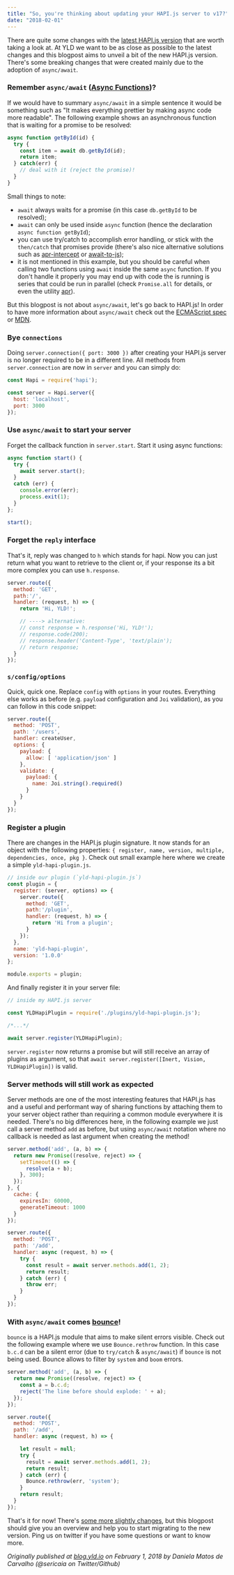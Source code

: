 ```yaml
---
title: "So, you're thinking about updating your HAPI.js server to v17?"
date: "2018-02-01"
---
```


There are quite some changes with the [latest HAPI.js version](https://github.com/hapijs/hapi/issues/3658) that are worth taking a look at. At YLD we want to be as close as possible to the latest changes and this blogpost aims to unveil a bit of the new HAPI.js version. There's some breaking changes that were created mainly due to the adoption of `async/await`.

### Remember `async/await` ([Async Functions](https://github.com/tc39/ecmascript-asyncawait))?

If we would have to summary `async/await` in a simple sentence it would be something such as "It makes everything prettier by making async code more readable". The following example shows an asynchronous function that is waiting for a promise to be resolved:

```js
async function getById(id) {
  try {
    const item = await db.getById(id);
    return item;
  } catch(err) {
    // deal with it (reject the promise)!
  }
}
```

Small things to note:
* `await` always waits for a promise (in this case `db.getById` to be resolved);
* `await` can only be used inside `async` function (hence the declaration `async function getById`);
* you can use try/catch to accomplish error handling, or stick with the `then/catch` that promises provide (there's also nice alternative solutions such as [apr-intercept](https://apr.js.org/#intercept) or [await-to-js](https://github.com/scopsy/await-to-js));
* it is not mentioned in this example, but you should be careful when calling two functions using `await` inside the same `async` function. If you don't handle it properly you may end up with code the is running is series that could be run in parallel (check `Promise.all` for details, or even the utility [apr](https://apr.js.org)).

But this blogpost is not about `async/await`, let's go back to HAPI.js! In order to have more information about `async/await` check out the [ECMAScript spec](https://tc39.github.io/ecma262/#sec-async-functions-abstract-operations) or [MDN](https://developer.mozilla.org/en-US/docs/Web/JavaScript/Reference/Statements/async_function).

### Bye `connections`

Doing `server.connection({ port: 3000 })` after creating your HAPI.js server is no longer required to be in a different line. All methods from `server.connection` are now in `server` and you can simply do:

```js
const Hapi = require('hapi');

const server = Hapi.server({
  host: 'localhost',
  port: 3000
});
```

### Use `async/await` to start your server

Forget the callback function in `server.start`. Start it using async functions:

```js
async function start() {
  try {
    await server.start();
  }
  catch (err) {
    console.error(err);
    process.exit(1);
  }
};

start();
```

### Forget the `reply` interface

That's it, reply was changed to `h` which stands for hapi. Now you can just return what you want to retrieve to the client or, if your response its a bit more complex you can use `h.response`.

```js
server.route({
  method: 'GET',
  path:'/',
  handler: (request, h) => {
    return 'Hi, YLD!';

    // ----> alternative:
    // const response = h.response('Hi, YLD!');
    // response.code(200);
    // response.header('Content-Type', 'text/plain');
    // return response;
  }
});
```

### `s/config/options`

Quick, quick one. Replace `config` with `options` in your routes. Everything else works as before (e.g. `payload` configuration and `Joi` validation), as you can follow in this code snippet:

```js
server.route({
  method: 'POST',
  path: '/users',
  handler: createUser,
  options: {
    payload: {
      allow: [ 'application/json' ]
    },
    validate: {
      payload: {
        name: Joi.string().required()
      }
    }
  }
});
```

### Register a plugin

There are changes in the HAPI.js plugin signature. It now stands for an object with the following properties: `{ register, name, version, multiple, dependencies, once, pkg }`. Check out small example here where we create a simple `yld-hapi-plugin.js`.

```js
// inside our plugin (`yld-hapi-plugin.js`)
const plugin = {
  register: (server, options) => {
    server.route({
      method: 'GET',
      path:'/plugin',
      handler: (request, h) => {
        return 'Hi from a plugin';
      }
    });
  },
  name: 'yld-hapi-plugin',
  version: '1.0.0'
};

module.exports = plugin;
```

And finally register it in your server file:

```js
// inside my HAPI.js server

const YLDHapiPlugin = require('./plugins/yld-hapi-plugin.js');

/*...*/

await server.register(YLDHapiPlugin);
```

`server.register` now returns a promise but will still receive an array of plugins as argument, so that `await server.register([Inert, Vision, YLDHapiPlugin])` is valid.

### Server methods will still work as expected

Server methods are one of the most interesting features that HAPI.js has and a useful and performant way of sharing functions by attaching them to your server object rather than requiring a common module everywhere it is needed. There's no big differences here, in the following example we just call a server method `add` as before, but using `async/await` notation where no callback is needed as last argument when creating the method!

```js
server.method('add', (a, b) => {
  return new Promise((resolve, reject) => {
    setTimeout(() => {
      resolve(a + b);
    }, 300);
  });
}, {
  cache: {
    expiresIn: 60000,
    generateTimeout: 1000
  }
});

server.route({
  method: 'POST',
  path: '/add',
  handler: async (request, h) => {
    try {
      const result = await server.methods.add(1, 2);
      return result;
    } catch (err) {
      throw err;
    }
  }
});
```

### With `async/await` comes [bounce](https://github.com/hapijs/bounce)!

`bounce` is a HAPI.js module that aims to make silent errors visible. Check out the following example where we use `Bounce.rethrow` function. In this case `b.c.d` can be a silent error (due to `try/catch` & `async/await`) if `bounce` is not being used. Bounce allows to filter by `system` and `boom` errors.


```js
server.method('add', (a, b) => {
  return new Promise((resolve, reject) => {
    const a = b.c.d;
    reject('The line before should explode: ' + a);
  });
});

server.route({
  method: 'POST',
  path: '/add',
  handler: async (request, h) => {

    let result = null;
    try {
      result = await server.methods.add(1, 2);
      return result;
    } catch (err) {
      Bounce.rethrow(err, 'system');
    }
    return result;
  }
});
```

That's it for now! There's [some more slightly changes](https://github.com/hapijs/hapi/issues/3658), but this blogpost should give you an overview and help you to start migrating to the new version. Ping us on twitter if you have some questions or want to know more.

*Originally published at [blog.yld.io](https://blog.yld.io/) on February 1, 2018 by Daniela Matos de Carvalho (@sericaia on Twitter/Github)*